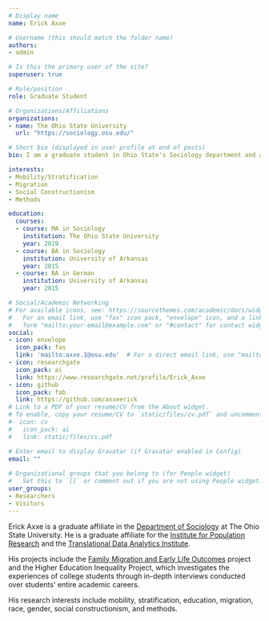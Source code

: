 ```yaml
---
# Display name
name: Erick Axxe

# Username (this should match the folder name)
authors:
- admin

# Is this the primary user of the site?
superuser: true

# Role/position
role: Graduate Student 

# Organizations/Affiliations
organizations:
- name: The Ohio State University
  url: "https://sociology.osu.edu/"

# Short bio (displayed in user profile at end of posts)
bio: I am a graduate student in Ohio State's Sociology department and am affiliated with the Institute for Population Research. 

interests:
- Mobility/Stratification
- Migration
- Social Constructionism
- Methods

education:
  courses:
  - course: MA in Sociology
    institution: The Ohio State University
    year: 2019
  - course: BA in Sociology
    institution: University of Arkansas
    year: 2015
  - course: BA in German
    institution: University of Arkansas
    year: 2015

# Social/Academic Networking
# For available icons, see: https://sourcethemes.com/academic/docs/widgets/#icons
#   For an email link, use "fas" icon pack, "envelope" icon, and a link in the
#   form "mailto:your-email@example.com" or "#contact" for contact widget.
social:
- icon: envelope
  icon_pack: fas
  link: 'mailto:axxe.1@osu.edu'  # For a direct email link, use "mailto:test@example.org".
- icon: researchgate
  icon_pack: ai
  link: https://www.researchgate.net/profile/Erick_Axxe
- icon: github
  icon_pack: fab
  link: https://github.com/axxeerick
# Link to a PDF of your resume/CV from the About widget.
# To enable, copy your resume/CV to `static/files/cv.pdf` and uncomment the lines below.  
#- icon: cv
#   icon_pack: ai
#   link: static/files/cv.pdf

# Enter email to display Gravatar (if Gravatar enabled in Config)
email: ""
  
# Organizational groups that you belong to (for People widget)
#   Set this to `[]` or comment out if you are not using People widget.  
user_groups:
- Researchers
- Visitors
---
```


Erick Axxe is a graduate affiliate in the [Department of Sociology](https://sociology.osu.edu/) at The Ohio State University. He is a graduate affiliate for the [Institute for Population Research](https://ipr.osu.edu/) and the [Translational Data Analytics Institute](https://tdai.osu.edu/).

His projects include the [Family Migration and Early Life Outcomes](https://famelo.netlify.com/) project and the Higher Education Inequality Project, which investigates the experiences of college students through in-depth interviews conducted over students' entire academic careers. 

His research interests include mobility, stratification, education, migration, race, gender, social constructionism, and methods. 